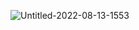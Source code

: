 ![Untitled-2022-08-13-1553](https://user-images.githubusercontent.com/62262571/184578067-4adb1657-8e72-44b4-82f6-e2fdebed6c0a.png)
